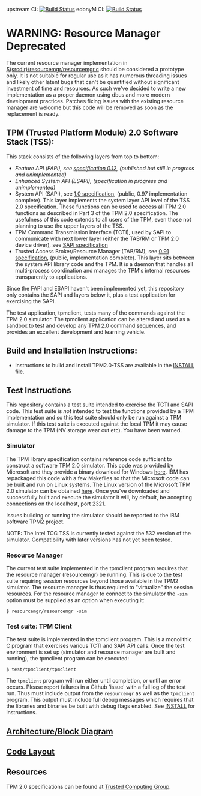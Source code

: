 upstream CI: [![Build Status](https://travis-ci.org/01org/TPM2.0-TSS.svg?branch=master)](https://travis-ci.org/01org/TPM2.0-TSS)
edonyM CI: [![Build Status](https://travis-ci.org/edonyM/TPM2.0-TSS.svg?branch=master)](https://travis-ci.org/edonyM/TPM2.0-TSS)

# WARNING: Resource Manager Deprecated
The current resource manager implementation in [$(srcdir)/resourcemgr/resourcemgr.c](https://github.com/01org/TPM2.0-TSS/blob/master/resourcemgr/resourcemgr.c) should be considered a prototype only.
It is not suitable for regular use as it has numerous threading issues and likely other latent bugs that can't be quantified without significant investment of time and resources.
As such we've decided to write a new implementation as a proper daemon using dbus and more modern development practices.
Patches fixing issues with the existing resource manager are welcome but this code will be removed as soon as the replacement is ready.

## TPM (Trusted Platform Module) 2.0 Software Stack (TSS):

This stack consists of the following layers from top to bottom:
* _Feature API (FAPI), see [specification 0.12](http://www.trustedcomputinggroup.org/resources/tss_feature_api_specification), (published but still in progress and unimplemented)_
* _Enhanced System API (ESAPI), (specification in progress and unimplemented)_
* System API (SAPI), see [1.0 specification](http://www.trustedcomputinggroup.org/resources/tss_system_level_api_and_tpm_command_transmission_interface_specification), (public, 0.97 implementation complete). This layer implements the system layer API level of the TSS 2.0 specification.   These functions can be used to access all TPM 2.0 functions as described in Part 3 of the TPM 2.0 specification.  The usefulness of this code extends to all users of the TPM, even those not planning to use the upper layers of the TSS.
* TPM Command Transmission Interface (TCTI), used by SAPI to communicate with next lower layer (either the TAB/RM or TPM 2.0 device driver), see [SAPI specification](http://www.trustedcomputinggroup.org/resources/tss_system_level_api_and_tpm_command_transmission_interface_specification)
* Trusted Access Broker/Resource Manager (TAB/RM), see [0.91 specification](http://www.trustedcomputinggroup.org/resources/tss_tab_and_resource_manager), (public, implementation complete).  This layer sits between the system API library code and the TPM.  It is a daemon that handles all multi-process coordination and manages the TPM's internal resources transparently to applications.

Since the FAPI and ESAPI haven't been implemented yet, this repository only contains the SAPI and layers below it, plus a test application for exercising the SAPI.

The test application, tpmclient, tests many of the commands against the TPM 2.0 simulator.  The tpmclient application can be altered and used as a sandbox to test and develop any TPM 2.0 command sequences, and provides an excellent development and learning vehicle.

## Build and Installation Instructions:
* Instructions to build and install TPM2.0-TSS are available in the [INSTALL](INSTALL) file.

## Test Instructions
This repository contains a test suite intended to exercise the TCTI and SAPI code.
This test suite is *not* intended to test the functions provided by a TPM implementation and so this test suite should only be run against a TPM simulator.
If this test suite is executed against the local TPM it may cause damage to the TPM (NV storage wear out etc).
You have been warned.

### Simulator
The TPM library specification contains reference code sufficient to construct a software TPM 2.0 simulator.
This code was provided by Microsoft and they provide a binary download for Windows [here](https://www.microsoft.com/en-us/download/details.aspx?id=52507).
IBM has repackaged this code with a few Makefiles so that the Microsoft code can be built and run on Linux systems.
The Linux version of the Microsoft TPM 2.0 simulator can be obtained [here](https://downloads.sourceforge.net/project/ibmswtpm2/ibmtpm532.tar).
Once you've downloaded and successfully built and execute the simulator it will, by default, be accepting connections on the localhost, port 2321.

Issues building or running the simulator should be reported to the IBM software TPM2 project.

NOTE: The Intel TCG TSS is currently tested against the 532 version of the simulator.
Compatibility with later versions has not yet been tested.

### Resource Manager
The current test suite implemented in the tpmclient program requires that the resource manager (resourcemgr) be running.
This is due to the test suite requiring session resources beyond those available in the TPM2 simulator.
The resource manager is thus required to "virtualize" the session resources.
For the resource manager to connect to the simulator the `-sim` option must be supplied as an option when executing it:

```
$ resourcemgr/resourcemgr -sim
```

### Test suite: TPM Client
The test suite is implemented in the tpmclient program.
This is a monolithic C program that exercises various TCTI and SAPI API calls.
Once the test environment is set up (simulator and resource manager are built and running), the tpmclient program can be executed:

```
$ test/tpmclient/tpmclient
```

The `tpmclient` program will run either until completion, or until an error occurs.
Please report failures in a Github 'issue' with a full log of the test run.
Thus must include output from the `resourcemgr` as well as the `tpmclient` program.
This output must include full debug messages which requires that the libraries and binaries be built with debug flags enabled.
See [INSTALL](INSTALL) for instructions.

## [Architecture/Block Diagram](doc/arch.md)

## [Code Layout](doc/layout.md)

## Resources
TPM 2.0 specifications can be found at [Trusted Computing Group](http://www.trustedcomputinggroup.org/).
